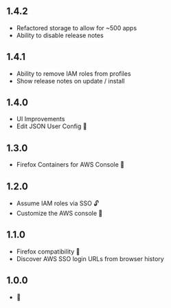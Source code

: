 ## 1.4.2
- Refactored storage to allow for ~500 apps
- Ability to disable release notes

## 1.4.1
- Ability to remove IAM roles from profiles
- Show release notes on update / install

## 1.4.0
- UI Improvements
- Edit JSON User Config 📝

## 1.3.0
- Firefox Containers for AWS Console 🦊

## 1.2.0
- Assume IAM roles via SSO 🔓
- Customize the AWS console 🎨

## 1.1.0
- Firefox compatibility 🦊
- Discover AWS SSO login URLs from browser history

## 1.0.0
- 🎂
